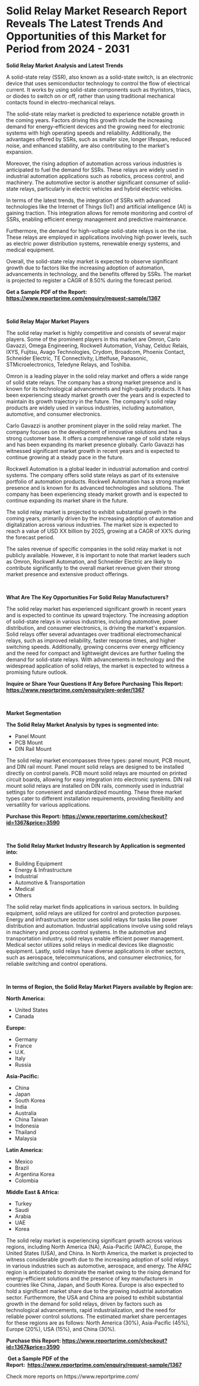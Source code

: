 <p><h1>Solid Relay Market Research Report Reveals The Latest Trends And Opportunities of this Market for Period from 2024 - 2031</h1></p><p><strong>Solid Relay Market Analysis and Latest Trends</strong></p>
<p><p>A solid-state relay (SSR), also known as a solid-state switch, is an electronic device that uses semiconductor technology to control the flow of electrical current. It works by using solid-state components such as thyristors, triacs, or diodes to switch on or off, rather than using traditional mechanical contacts found in electro-mechanical relays. </p><p>The solid-state relay market is predicted to experience notable growth in the coming years. Factors driving this growth include the increasing demand for energy-efficient devices and the growing need for electronic systems with high operating speeds and reliability. Additionally, the advantages offered by SSRs, such as smaller size, longer lifespan, reduced noise, and enhanced stability, are also contributing to the market's expansion.</p><p>Moreover, the rising adoption of automation across various industries is anticipated to fuel the demand for SSRs. These relays are widely used in industrial automation applications such as robotics, process control, and machinery. The automotive sector is another significant consumer of solid-state relays, particularly in electric vehicles and hybrid electric vehicles.</p><p>In terms of the latest trends, the integration of SSRs with advanced technologies like the Internet of Things (IoT) and artificial intelligence (AI) is gaining traction. This integration allows for remote monitoring and control of SSRs, enabling efficient energy management and predictive maintenance.</p><p>Furthermore, the demand for high-voltage solid-state relays is on the rise. These relays are employed in applications involving high power levels, such as electric power distribution systems, renewable energy systems, and medical equipment.</p><p>Overall, the solid-state relay market is expected to observe significant growth due to factors like the increasing adoption of automation, advancements in technology, and the benefits offered by SSRs. The market is projected to register a CAGR of 8.50% during the forecast period.</p></p>
<p><strong>Get a Sample PDF of the Report:&nbsp; <a href="https://www.reportprime.com/enquiry/request-sample/1367">https://www.reportprime.com/enquiry/request-sample/1367</a></strong></p>
<p>&nbsp;</p>
<p><strong>Solid Relay Major Market Players</strong></p>
<p><p>The solid relay market is highly competitive and consists of several major players. Some of the prominent players in this market are Omron, Carlo Gavazzi, Omega Engineering, Rockwell Automation, Vishay, Celduc Relais, IXYS, Fujitsu, Avago Technologies, Crydom, Broadcom, Phoenix Contact, Schneider Electric, TE Connectivity, Littelfuse, Panasonic, STMicroelectronics, Teledyne Relays, and Toshiba.</p><p>Omron is a leading player in the solid relay market and offers a wide range of solid state relays. The company has a strong market presence and is known for its technological advancements and high-quality products. It has been experiencing steady market growth over the years and is expected to maintain its growth trajectory in the future. The company's solid relay products are widely used in various industries, including automation, automotive, and consumer electronics. </p><p>Carlo Gavazzi is another prominent player in the solid relay market. The company focuses on the development of innovative solutions and has a strong customer base. It offers a comprehensive range of solid state relays and has been expanding its market presence globally. Carlo Gavazzi has witnessed significant market growth in recent years and is expected to continue growing at a steady pace in the future.</p><p>Rockwell Automation is a global leader in industrial automation and control systems. The company offers solid state relays as part of its extensive portfolio of automation products. Rockwell Automation has a strong market presence and is known for its advanced technologies and solutions. The company has been experiencing steady market growth and is expected to continue expanding its market share in the future.</p><p>The solid relay market is projected to exhibit substantial growth in the coming years, primarily driven by the increasing adoption of automation and digitalization across various industries. The market size is expected to reach a value of USD XX billion by 2025, growing at a CAGR of XX% during the forecast period.</p><p>The sales revenue of specific companies in the solid relay market is not publicly available. However, it is important to note that market leaders such as Omron, Rockwell Automation, and Schneider Electric are likely to contribute significantly to the overall market revenue given their strong market presence and extensive product offerings.</p></p>
<p>&nbsp;</p>
<p><strong>What Are The Key Opportunities For Solid Relay Manufacturers?</strong></p>
<p><p>The solid relay market has experienced significant growth in recent years and is expected to continue its upward trajectory. The increasing adoption of solid-state relays in various industries, including automotive, power distribution, and consumer electronics, is driving the market's expansion. Solid relays offer several advantages over traditional electromechanical relays, such as improved reliability, faster response times, and higher switching speeds. Additionally, growing concerns over energy efficiency and the need for compact and lightweight devices are further fueling the demand for solid-state relays. With advancements in technology and the widespread application of solid relays, the market is expected to witness a promising future outlook.</p></p>
<p><strong>Inquire or Share Your Questions If Any Before Purchasing This Report: <a href="https://www.reportprime.com/enquiry/pre-order/1367">https://www.reportprime.com/enquiry/pre-order/1367</a></strong></p>
<p>&nbsp;</p>
<p><strong>Market Segmentation</strong></p>
<p><strong>The Solid Relay Market Analysis by types is segmented into:</strong></p>
<p><ul><li>Panel Mount</li><li>PCB Mount</li><li>DIN Rail Mount</li></ul></p>
<p><p>The solid relay market encompasses three types: panel mount, PCB mount, and DIN rail mount. Panel mount solid relays are designed to be installed directly on control panels. PCB mount solid relays are mounted on printed circuit boards, allowing for easy integration into electronic systems. DIN rail mount solid relays are installed on DIN rails, commonly used in industrial settings for convenient and standardized mounting. These three market types cater to different installation requirements, providing flexibility and versatility for various applications.</p></p>
<p><strong>Purchase this Report:&nbsp;<a href="https://www.reportprime.com/checkout?id=1367&price=3590">https://www.reportprime.com/checkout?id=1367&price=3590</a></strong></p>
<p>&nbsp;</p>
<p><strong>The Solid Relay Market Industry Research by Application is segmented into:</strong></p>
<p><ul><li>Building Equipment</li><li>Energy & Infrastructure</li><li>Industrial</li><li>Automotive & Transportation</li><li>Medical</li><li>Others</li></ul></p>
<p><p>The solid relay market finds applications in various sectors. In building equipment, solid relays are utilized for control and protection purposes. Energy and infrastructure sector uses solid relays for tasks like power distribution and automation. Industrial applications involve using solid relays in machinery and process control systems. In the automotive and transportation industry, solid relays enable efficient power management. Medical sector utilizes solid relays in medical devices like diagnostic equipment. Lastly, solid relays have diverse applications in other sectors, such as aerospace, telecommunications, and consumer electronics, for reliable switching and control operations.</p></p>
<p>&nbsp;</p>
<p><strong>In terms of Region, the Solid Relay Market Players available by Region are:</strong></p>
<p>
    <p> <strong> North America: </strong>
        <ul>
            <li>United States</li>
            <li>Canada</li>
        </ul>
        </p> 
    <p> <strong> Europe: </strong>
        <ul>
            <li>Germany</li>
            <li>France</li>
            <li>U.K.</li>
            <li>Italy</li>
            <li>Russia</li>
        </ul>
        </p> 
    <p> <strong> Asia-Pacific: </strong>
        <ul>
            <li>China</li>
            <li>Japan</li>
            <li>South Korea</li>
            <li>India</li>
            <li>Australia</li>
            <li>China Taiwan</li>
            <li>Indonesia</li>
            <li>Thailand</li>
            <li>Malaysia</li>
        </ul>
        </p> 
    <p> <strong> Latin America: </strong>
        <ul>
            <li>Mexico</li>
            <li>Brazil</li>
            <li>Argentina Korea</li>
            <li>Colombia</li>
        </ul>
        </p> 
    <p> <strong> Middle East & Africa: </strong>
        <ul>
            <li>Turkey</li>
            <li>Saudi</li>
            <li>Arabia</li>
            <li>UAE</li>
            <li>Korea</li>
        </ul>
    </p>
    </p>
<p><p>The solid relay market is experiencing significant growth across various regions, including North America (NA), Asia-Pacific (APAC), Europe, the United States (USA), and China. In North America, the market is projected to witness considerable growth due to the increasing adoption of solid relays in various industries such as automotive, aerospace, and energy. The APAC region is anticipated to dominate the market owing to the rising demand for energy-efficient solutions and the presence of key manufacturers in countries like China, Japan, and South Korea. Europe is also expected to hold a significant market share due to the growing industrial automation sector. Furthermore, the USA and China are poised to exhibit substantial growth in the demand for solid relays, driven by factors such as technological advancements, rapid industrialization, and the need for reliable power control solutions. The estimated market share percentages for these regions are as follows: North America (30%), Asia-Pacific (45%), Europe (20%), USA (15%), and China (30%).</p></p>
<p><strong>Purchase this Report: <a href="https://www.reportprime.com/checkout?id=1367&price=3590">https://www.reportprime.com/checkout?id=1367&price=3590</a></strong></p>
<p>&nbsp;<strong>Get a Sample PDF of the Report:&nbsp;&nbsp;<a href="https://www.reportprime.com/enquiry/request-sample/1367">https://www.reportprime.com/enquiry/request-sample/1367</a></strong></p>
<p><strong></strong></p>
<p>Check more reports on https://www.reportprime.com/</p>